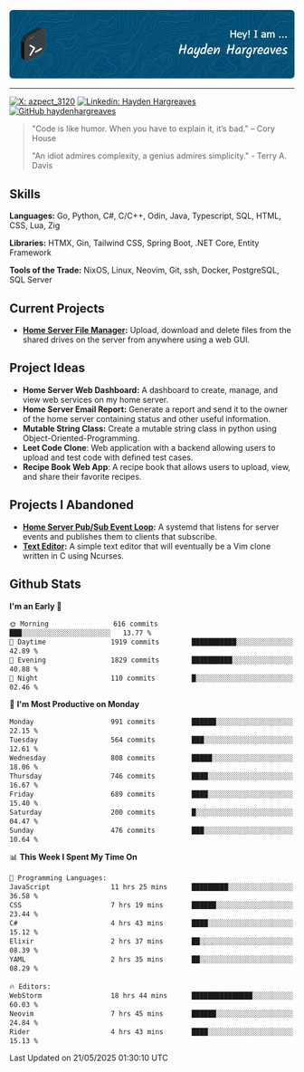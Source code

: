 ![Hayden Hargreaves](./assets/github-header-image.png)

<hr>

[![X: azpect_3120](https://img.shields.io/twitter/follow/azpect_3120?style=social)](https://x.com/azpect_3120)
[![Linkedin: Hayden Hargreaves](https://img.shields.io/badge/-Hayden%20Hargreaves-blue?style=flat-square&logo=Linkedin&logoColor=white&link=https://www.linkedin.com/in/hayden-hargreaves-37b2802a4/)](https://www.linkedin.com/in/hayden-hargreaves-37b2802a4/)
[![GitHub haydenhargreaves](https://img.shields.io/github/followers/haydenhargreaves?label=follow&style=social)](https://github.com/haydenhargreaves)

> "Code is like humor. When you have to explain it, it’s bad." – Cory House
> 
> "An idiot admires complexity, a genius admires simplicity." - Terry A. Davis

## Skills
**Languages:** Go, Python, C#, C/C++, Odin, Java, Typescript, SQL, HTML, CSS, Lua, Zig

**Libraries:** HTMX, Gin, Tailwind CSS, Spring Boot, .NET Core, Entity Framework

**Tools of the Trade:** NixOS, Linux, Neovim, Git, ssh, Docker, PostgreSQL, SQL Server


## Current Projects 
- **[Home Server File Manager](https://github.com/haydenhargreaves/ServerFileManager):** Upload, download and delete files from the shared drives on the server from anywhere using a web GUI.


## Project Ideas
- **Home Server Web Dashboard:** A dashboard to create, manage, and view web services on my home server.
- **Home Server Email Report:** Generate a report and send it to the owner of the home server containing status and other useful information.
- **Mutable String Class:** Create a mutable string class in python using Object-Oriented-Programming.
- **Leet Code Clone**: Web application with a backend allowing users to upload and test code with defined test cases.
- **Recipe Book Web App**: A recipe book that allows users to upload, view, and share their favorite recipes.

## Projects I Abandoned 
- **[Home Server Pub/Sub Event Loop](https://github.com/haydenhargreaves/TCPNotificationManager):** A systemd that listens for server events and publishes them to clients that subscribe.
- **[Text Editor](https://github.com/haydenhargreaves/TextEditor):** A simple text editor that will eventually be a Vim clone written in C using Ncurses.



## Github Stats

<!--START_SECTION:waka-->
**I'm an Early 🐤** 

```text
🌞 Morning                616 commits         ███░░░░░░░░░░░░░░░░░░░░░░   13.77 % 
🌆 Daytime                1919 commits        ███████████░░░░░░░░░░░░░░   42.89 % 
🌃 Evening                1829 commits        ██████████░░░░░░░░░░░░░░░   40.88 % 
🌙 Night                  110 commits         █░░░░░░░░░░░░░░░░░░░░░░░░   02.46 % 
```
📅 **I'm Most Productive on Monday** 

```text
Monday                   991 commits         ██████░░░░░░░░░░░░░░░░░░░   22.15 % 
Tuesday                  564 commits         ███░░░░░░░░░░░░░░░░░░░░░░   12.61 % 
Wednesday                808 commits         █████░░░░░░░░░░░░░░░░░░░░   18.06 % 
Thursday                 746 commits         ████░░░░░░░░░░░░░░░░░░░░░   16.67 % 
Friday                   689 commits         ████░░░░░░░░░░░░░░░░░░░░░   15.40 % 
Saturday                 200 commits         █░░░░░░░░░░░░░░░░░░░░░░░░   04.47 % 
Sunday                   476 commits         ███░░░░░░░░░░░░░░░░░░░░░░   10.64 % 
```


📊 **This Week I Spent My Time On** 

```text
💬 Programming Languages: 
JavaScript               11 hrs 25 mins      █████████░░░░░░░░░░░░░░░░   36.58 % 
CSS                      7 hrs 19 mins       ██████░░░░░░░░░░░░░░░░░░░   23.44 % 
C#                       4 hrs 43 mins       ████░░░░░░░░░░░░░░░░░░░░░   15.12 % 
Elixir                   2 hrs 37 mins       ██░░░░░░░░░░░░░░░░░░░░░░░   08.39 % 
YAML                     2 hrs 35 mins       ██░░░░░░░░░░░░░░░░░░░░░░░   08.29 % 

🔥 Editors: 
WebStorm                 18 hrs 44 mins      ███████████████░░░░░░░░░░   60.03 % 
Neovim                   7 hrs 45 mins       ██████░░░░░░░░░░░░░░░░░░░   24.84 % 
Rider                    4 hrs 43 mins       ████░░░░░░░░░░░░░░░░░░░░░   15.13 % 
```


 Last Updated on 21/05/2025 01:30:10 UTC
<!--END_SECTION:waka-->
